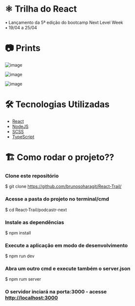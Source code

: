 #  ⚛️ Trilha do React
• Lançamento da 5ª edição do bootcamp Next Level Week <br>
• 19/04 a 25/04

# 📷 Prints
![image](https://user-images.githubusercontent.com/61017539/116012549-78fda900-a601-11eb-8c3f-e58ece2277d7.png)

![image](https://user-images.githubusercontent.com/61017539/116013502-e8c26280-a606-11eb-91ca-2e9af4c04031.png)

![image](https://user-images.githubusercontent.com/61017539/116013529-0c85a880-a607-11eb-84e2-379ec5c1c3c8.png)



# 🛠 Tecnologias Utilizadas
- [React](https://pt-br.reactjs.org/)
- [NodeJS](https://nodejs.org/en/)
- [SCSS](https://sass-lang.com/)
- [TypeScript](https://www.typescriptlang.org/)

# 🏗️ Como rodar o projeto??
### Clone este repositório
$ git clone https://github.com/brunosoharagit/React-Trail/

### Acesse a pasta do projeto no terminal/cmd
$ cd React-Trail/podcastr-next

### Instale as dependências
$ npm install

### Execute a aplicação em modo de desenvolvimento
$ npm run dev

### Abra um outro cmd e execute também o server.json
$ npm rum server

### O servidor inciará na porta:3000 - acesse <http://localhost:3000> 
